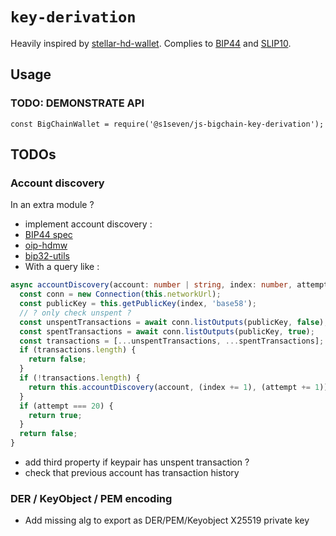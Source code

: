 # `key-derivation`

Heavily inspired by [stellar-hd-wallet](https://github.com/chatch/stellar-hd-wallet).
Complies to [BIP44] and [SLIP10].

## Usage

### TODO: DEMONSTRATE API

```
const BigChainWallet = require('@s1seven/js-bigchain-key-derivation');

```

## TODOs

### Account discovery

In an extra module ?

- implement account discovery :
- [BIP44 spec](https://github.com/bitcoin/bips/blob/master/bip-0044.mediawiki#account-discovery)
- [oip-hdmw](https://oipwg.github.io/oip-hdmw/Account.js.html)
- [bip32-utils](https://github.com/oipwg/bip32-utils/blob/master/chain.js)
- With a query like :

```ts
async accountDiscovery(account: number | string, index: number, attempt = 0): Promise<boolean> {
  const conn = new Connection(this.networkUrl);
  const publicKey = this.getPublicKey(index, 'base58');
  // ? only check unspent ?
  const unspentTransactions = await conn.listOutputs(publicKey, false);
  const spentTransactions = await conn.listOutputs(publicKey, true);
  const transactions = [...unspentTransactions, ...spentTransactions];
  if (transactions.length) {
    return false;
  }
  if (!transactions.length) {
    return this.accountDiscovery(account, (index += 1), (attempt += 1));
  }
  if (attempt === 20) {
    return true;
  }
  return false;
}
```

- add third property if keypair has unspent transaction ?
- check that previous account has transaction history

### DER / KeyObject / PEM encoding

- Add missing alg to export as DER/PEM/Keyobject X25519 private key

[bip44]: https://github.com/bitcoin/bips/blob/master/bip-0044.mediawiki
[slip10]: https://github.com/satoshilabs/slips/blob/master/slip-0010.md
